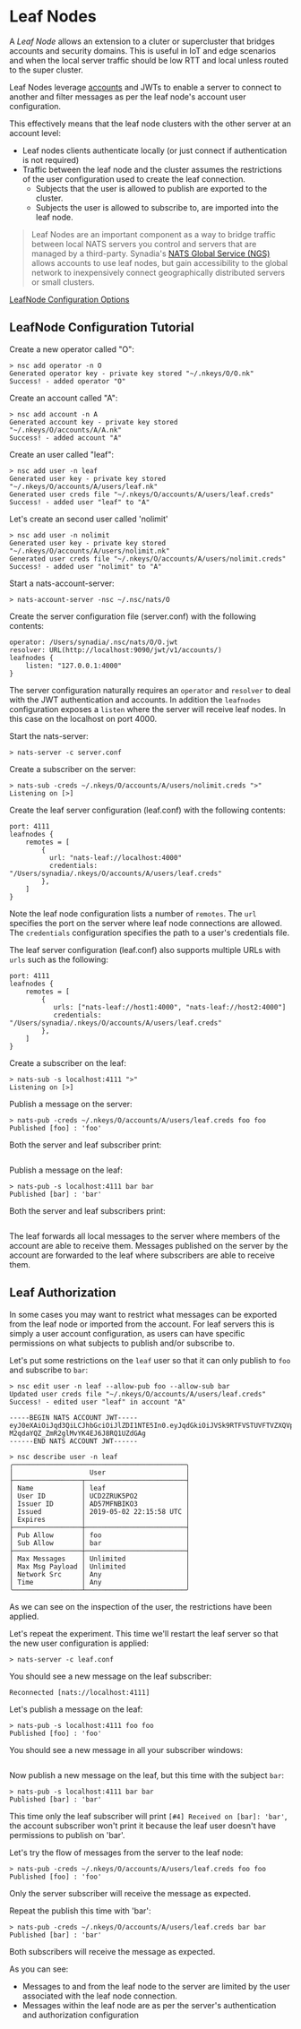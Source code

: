 # Leaf Nodes

A _Leaf Node_ allows an extension to a cluter or supercluster that bridges accounts and security domains. This is useful in IoT and edge scenarios and when the local server traffic should be low RTT and local unless routed to the super cluster.

Leaf Nodes leverage [accounts](../securing_nats/auth_intro/jwt_auth.md) and JWTs to enable a server to connect to another and filter messages as per the leaf node's account user configuration.

This effectively means that the leaf node clusters with the other server at an account level:

* Leaf nodes clients authenticate locally \(or just connect if authentication is not required\)
* Traffic between the leaf node and the cluster assumes the restrictions of the user configuration used to create the leaf connection. 
  * Subjects that the user is allowed to publish are exported to the cluster. 
  * Subjects the user is allowed to subscribe to, are imported into the leaf node.

> Leaf Nodes are an important component as a way to bridge traffic between local NATS servers you control and servers that are managed by a third-party. Synadia's [NATS Global Service \(NGS\)](https://www.synadia.com/) allows accounts to use leaf nodes, but gain accessibility to the global network to inexpensively connect geographically distributed servers or small clusters.

[LeafNode Configuration Options](leafnode_conf.md)

## LeafNode Configuration Tutorial

Create a new operator called "O":

```text
> nsc add operator -n O
Generated operator key - private key stored "~/.nkeys/O/O.nk"
Success! - added operator "O"
```

Create an account called "A":

```text
> nsc add account -n A
Generated account key - private key stored "~/.nkeys/O/accounts/A/A.nk"
Success! - added account "A"
```

Create an user called "leaf":

```text
> nsc add user -n leaf
Generated user key - private key stored "~/.nkeys/O/accounts/A/users/leaf.nk"
Generated user creds file "~/.nkeys/O/accounts/A/users/leaf.creds"
Success! - added user "leaf" to "A"
```

Let's create an second user called 'nolimit'

```text
> nsc add user -n nolimit
Generated user key - private key stored "~/.nkeys/O/accounts/A/users/nolimit.nk"
Generated user creds file "~/.nkeys/O/accounts/A/users/nolimit.creds"
Success! - added user "nolimit" to "A"
```

Start a nats-account-server:

```text
> nats-account-server -nsc ~/.nsc/nats/O
```

Create the server configuration file \(server.conf\) with the following contents:

```text
operator: /Users/synadia/.nsc/nats/O/O.jwt
resolver: URL(http://localhost:9090/jwt/v1/accounts/)
leafnodes {
    listen: "127.0.0.1:4000"
}
```

The server configuration naturally requires an `operator` and `resolver` to deal with the JWT authentication and accounts. In addition the `leafnodes` configuration exposes a `listen` where the server will receive leaf nodes. In this case on the localhost on port 4000.

Start the nats-server:

```text
> nats-server -c server.conf
```

Create a subscriber on the server:

```text
> nats-sub -creds ~/.nkeys/O/accounts/A/users/nolimit.creds ">"
Listening on [>]
```

Create the leaf server configuration \(leaf.conf\) with the following contents:

```text
port: 4111
leafnodes {
    remotes = [ 
        { 
          url: "nats-leaf://localhost:4000"
          credentials: "/Users/synadia/.nkeys/O/accounts/A/users/leaf.creds"
        },
    ]
}
```

Note the leaf node configuration lists a number of `remotes`. The `url` specifies the port on the server where leaf node connections are allowed. The `credentials` configuration specifies the path to a user's credentials file.

The leaf server configuration \(leaf.conf\) also supports multiple URLs with `urls` such as the following:

```text
port: 4111
leafnodes {
    remotes = [ 
        { 
           urls: ["nats-leaf://host1:4000", "nats-leaf://host2:4000"]
           credentials: "/Users/synadia/.nkeys/O/accounts/A/users/leaf.creds"
        },
    ]
}
```

Create a subscriber on the leaf:

```text
> nats-sub -s localhost:4111 ">"
Listening on [>]
```

Publish a message on the server:

```text
> nats-pub -creds ~/.nkeys/O/accounts/A/users/leaf.creds foo foo
Published [foo] : 'foo'
```

Both the server and leaf subscriber print:

```text

```

Publish a message on the leaf:

```text
> nats-pub -s localhost:4111 bar bar
Published [bar] : 'bar'
```

Both the server and leaf subscribers print:

```text

```

The leaf forwards all local messages to the server where members of the account are able to receive them. Messages published on the server by the account are forwarded to the leaf where subscribers are able to receive them.

## Leaf Authorization

In some cases you may want to restrict what messages can be exported from the leaf node or imported from the account. For leaf servers this is simply a user account configuration, as users can have specific permissions on what subjects to publish and/or subscribe to.

Let's put some restrictions on the `leaf` user so that it can only publish to `foo` and subscribe to `bar`:

```text
> nsc edit user -n leaf --allow-pub foo --allow-sub bar
Updated user creds file "~/.nkeys/O/accounts/A/users/leaf.creds"
Success! - edited user "leaf" in account "A"

-----BEGIN NATS ACCOUNT JWT-----
eyJ0eXAiOiJqd3QiLCJhbGciOiJlZDI1NTE5In0.eyJqdGkiOiJVSk9RTFVSTUVFTVZXQVpVT0E2VlE1UVQ0UEdIV081WktDWlBLVFBJQVpLSldaSTJGNVpRIiwiaWF0IjoxNTU2ODM1MzU4LCJpc3MiOiJBRDU3TUZOQklLTzNBRFU2VktMRkVYQlBVQjdFWlpLU0tVUDdZTzNWVUFJTUlBWUpVNE1EM0NDUiIsIm5hbWUiOiJsZWFmIiwic3ViIjoiVUNEMlpSVUs1UE8yMk02MlNWVTZITzZJS01BVERDUlJYVVVGWDRRU1VTWFdRSDRHU1Y3RDdXVzMiLCJ0eXBlIjoidXNlciIsIm5hdHMiOnsicHViIjp7ImFsbG93IjpbImZvbyJdfSwic3ViIjp7ImFsbG93IjpbImJhciJdfX19.IeqSylTaisMQMH3Ih_0G8LLxoxe0gIClpxTm3B_ys_XwL9TtPIW-M2qdaYQZ_ZmR2glMvYK4EJ6J8RQ1UZdGAg
------END NATS ACCOUNT JWT------

> nsc describe user -n leaf
╭───────────────────────────────────────────╮
│                   User                    │
├─────────────────┬─────────────────────────┤
│ Name            │ leaf                    │
│ User ID         │ UCD2ZRUK5PO2            │
│ Issuer ID       │ AD57MFNBIKO3            │
│ Issued          │ 2019-05-02 22:15:58 UTC │
│ Expires         │                         │
├─────────────────┼─────────────────────────┤
│ Pub Allow       │ foo                     │
│ Sub Allow       │ bar                     │
├─────────────────┼─────────────────────────┤
│ Max Messages    │ Unlimited               │
│ Max Msg Payload │ Unlimited               │
│ Network Src     │ Any                     │
│ Time            │ Any                     │
╰─────────────────┴─────────────────────────╯
```

As we can see on the inspection of the user, the restrictions have been applied.

Let's repeat the experiment. This time we'll restart the leaf server so that the new user configuration is applied:

```text
> nats-server -c leaf.conf
```

You should see a new message on the leaf subscriber:

```text
Reconnected [nats://localhost:4111]
```

Let's publish a message on the leaf:

```text
> nats-pub -s localhost:4111 foo foo
Published [foo] : 'foo'
```

You should see a new message in all your subscriber windows:

```text

```

Now publish a new message on the leaf, but this time with the subject `bar`:

```text
> nats-pub -s localhost:4111 bar bar
Published [bar] : 'bar'
```

This time only the leaf subscriber will print `[#4] Received on [bar]: 'bar'`, the account subscriber won't print it because the leaf user doesn't have permissions to publish on 'bar'.

Let's try the flow of messages from the server to the leaf node:

```text
> nats-pub -creds ~/.nkeys/O/accounts/A/users/leaf.creds foo foo
Published [foo] : 'foo'
```

Only the server subscriber will receive the message as expected.

Repeat the publish this time with 'bar':

```text
> nats-pub -creds ~/.nkeys/O/accounts/A/users/leaf.creds bar bar
Published [bar] : 'bar'
```

Both subscribers will receive the message as expected.

As you can see:

* Messages to and from the leaf node to the server are limited by the user associated with the leaf node connection.
* Messages within the leaf node are as per the server's authentication and authorization configuration

